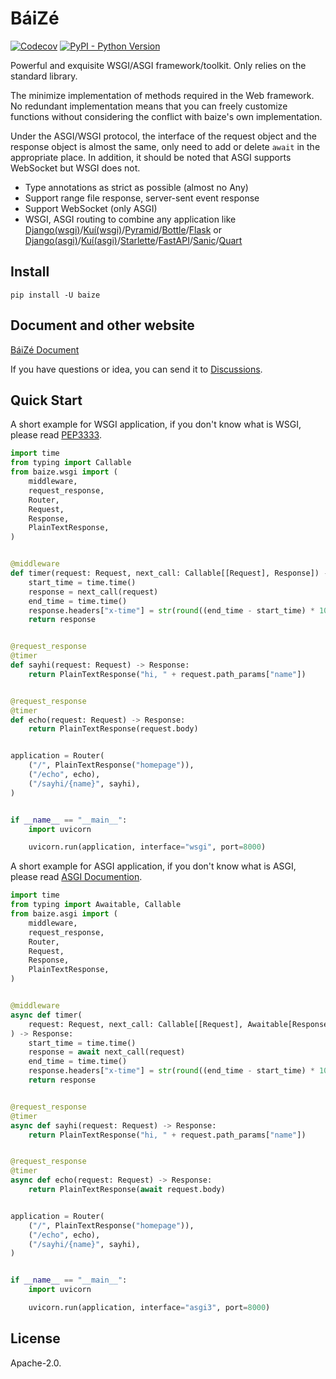 # BáiZé

[![Codecov](https://img.shields.io/codecov/c/github/abersheeran/baize?style=flat-square)](https://codecov.io/gh/abersheeran/baize)
[![PyPI - Python Version](https://img.shields.io/pypi/pyversions/baize?label=Support%20Python%20Version&style=flat-square)](https://pypi.org/project/baize/)

Powerful and exquisite WSGI/ASGI framework/toolkit. Only relies on the standard library.

The minimize implementation of methods required in the Web framework. No redundant implementation means that you can freely customize functions without considering the conflict with baize's own implementation.

Under the ASGI/WSGI protocol, the interface of the request object and the response object is almost the same, only need to add or delete `await` in the appropriate place. In addition, it should be noted that ASGI supports WebSocket but WSGI does not.

- Type annotations as strict as possible (almost no Any)
- Support range file response, server-sent event response
- Support WebSocket (only ASGI)
- WSGI, ASGI routing to combine any application like [Django(wsgi)](https://docs.djangoproject.com/en/3.0/howto/deployment/wsgi/)/[Kuí(wsgi)](https://kui.aber.sh/wsgi/)/[Pyramid](https://trypyramid.com/)/[Bottle](https://bottlepy.org/)/[Flask](https://flask.palletsprojects.com/) or [Django(asgi)](https://docs.djangoproject.com/en/3.0/howto/deployment/asgi/)/[Kuí(asgi)](https://kui.aber.sh/asgi/)/[Starlette](https://www.starlette.io/)/[FastAPI](https://fastapi.tiangolo.com/)/[Sanic](https://sanic.readthedocs.io/en/stable/)/[Quart](https://pgjones.gitlab.io/quart/)

## Install

```
pip install -U baize
```

## Document and other website

[BáiZé Document](https://baize.aber.sh/)

If you have questions or idea, you can send it to [Discussions](https://github.com/abersheeran/baize/discussions).

## Quick Start

A short example for WSGI application, if you don't know what is WSGI, please read [PEP3333](https://www.python.org/dev/peps/pep-3333/).

```python
import time
from typing import Callable
from baize.wsgi import (
    middleware,
    request_response,
    Router,
    Request,
    Response,
    PlainTextResponse,
)


@middleware
def timer(request: Request, next_call: Callable[[Request], Response]) -> Response:
    start_time = time.time()
    response = next_call(request)
    end_time = time.time()
    response.headers["x-time"] = str(round((end_time - start_time) * 1000))
    return response


@request_response
@timer
def sayhi(request: Request) -> Response:
    return PlainTextResponse("hi, " + request.path_params["name"])


@request_response
@timer
def echo(request: Request) -> Response:
    return PlainTextResponse(request.body)


application = Router(
    ("/", PlainTextResponse("homepage")),
    ("/echo", echo),
    ("/sayhi/{name}", sayhi),
)


if __name__ == "__main__":
    import uvicorn

    uvicorn.run(application, interface="wsgi", port=8000)
```

A short example for ASGI application, if you don't know what is ASGI, please read [ASGI Documention](https://asgi.readthedocs.io/en/latest/).

```python
import time
from typing import Awaitable, Callable
from baize.asgi import (
    middleware,
    request_response,
    Router,
    Request,
    Response,
    PlainTextResponse,
)


@middleware
async def timer(
    request: Request, next_call: Callable[[Request], Awaitable[Response]]
) -> Response:
    start_time = time.time()
    response = await next_call(request)
    end_time = time.time()
    response.headers["x-time"] = str(round((end_time - start_time) * 1000))
    return response


@request_response
@timer
async def sayhi(request: Request) -> Response:
    return PlainTextResponse("hi, " + request.path_params["name"])


@request_response
@timer
async def echo(request: Request) -> Response:
    return PlainTextResponse(await request.body)


application = Router(
    ("/", PlainTextResponse("homepage")),
    ("/echo", echo),
    ("/sayhi/{name}", sayhi),
)


if __name__ == "__main__":
    import uvicorn

    uvicorn.run(application, interface="asgi3", port=8000)
```

## License

Apache-2.0.

